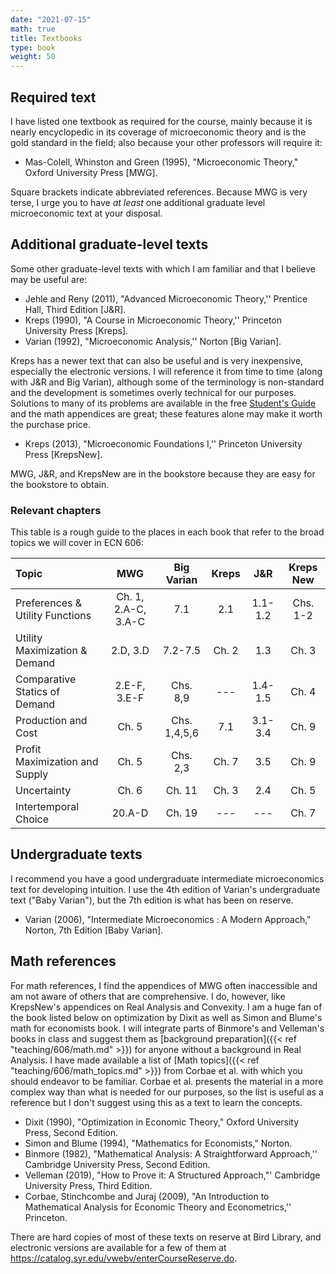 ```yaml
---
date: "2021-07-15"
math: true
title: Textbooks
type: book
weight: 50
---
```


## Required text

I have listed one textbook as required for the course, mainly because it is nearly encyclopedic in its coverage of microeconomic theory and is the gold standard in the field; also because your other professors will require it:

- Mas-Colell, Whinston and Green (1995), "Microeconomic Theory," Oxford University Press [MWG].


Square brackets indicate abbreviated references. Because MWG is very terse, I urge you to have *at least* one additional graduate level microeconomic text at your disposal.

## Additional graduate-level texts

Some other graduate-level texts with which I am familiar and that I believe may be useful are:

- Jehle and Reny (2011), "Advanced Microeconomic Theory,'' Prentice Hall, Third Edition [J&R].
- Kreps (1990), "A Course in Microeconomic Theory,'' Princeton University Press [Kreps].
- Varian (1992), "Microeconomic Analysis,'' Norton [Big Varian].

Kreps has a newer text that can also be useful and is very inexpensive, especially the electronic versions. I will reference it from time to time (along with J&R and Big Varian), although some of the terminology is non-standard and the development is sometimes overly technical for our purposes. Solutions to many of its problems are available in the free [Student's Guide](http://press.princeton.edu/titles/9890.html) and the math appendices are great; these features alone may make it worth the purchase price.

- Kreps (2013), "Microeconomic Foundations I,'' Princeton University Press [KrepsNew].

MWG, J&R, and KrepsNew are in the bookstore because they are easy for the bookstore to obtain.

### Relevant chapters

This table is a rough guide to the places in each book that refer to the broad topics we will cover in ECN 606:

| Topic        | MWG           | Big Varian    | Kreps        | J&R          | Kreps New    |
| :----------- | :-----------: | :-----------: |:-----------: |:-----------: |:-----------: |
|	Preferences & Utility Functions | Ch. 1, 2.A-C, 3.A-C | 7.1 | 2.1 | 1.1-1.2 | Chs. 1-2 |
|	Utility Maximization & Demand  | 2.D, 3.D | 7.2-7.5 | Ch. 2 | 1.3 | Ch. 3 | 10 |
|	Comparative Statics of Demand | 2.E-F, 3.E-F | Chs. 8,9 | --- | 1.4-1.5 | Ch. 4 | 11 |
|	Production and Cost | Ch. 5 | Chs. 1,4,5,6 | 7.1 | 3.1-3.4 | Ch. 9 |
|	Profit Maximization and Supply | Ch. 5 | Chs. 2,3 | Ch. 7 | 3.5 | Ch. 9 |
|	Uncertainty | Ch. 6 | Ch. 11 | Ch. 3 | 2.4 | Ch. 5 |
|	Intertemporal Choice | 20.A-D | Ch. 19 | --- | --- | Ch. 7 |


## Undergraduate texts
I recommend you have a good undergraduate intermediate microeconomics text for developing intuition. I use the 4th edition of Varian's undergraduate text ("Baby Varian"), but the 7th edition is what has been on reserve.
- Varian (2006), "Intermediate Microeconomics : A Modern Approach," Norton, 7th Edition [Baby Varian].


## Math references
For math references, I find the appendices of MWG often inaccessible and am not aware of others that are comprehensive. I do, however, like KrepsNew's appendices on Real Analysis and Convexity. I am a huge fan of the book listed below on optimization by Dixit as well as Simon and Blume's math for economists book. I will integrate parts of Binmore's and Velleman's books in class and suggest them as [background preparation]({{< ref "teaching/606/math.md" >}}) for anyone without a background in Real Analysis. I have made available a list of [Math topics]({{< ref "teaching/606/math_topics.md" >}}) from Corbae et al. with which you should endeavor to be familiar. Corbae et al. presents the material in a more complex way than what is needed for our purposes, so the list is useful as a reference but I don't suggest using this as a text to learn the concepts.

- Dixit (1990), "Optimization in Economic Theory," Oxford University Press, Second Edition.
- Simon and Blume (1994), "Mathematics for Economists," Norton.
- Binmore (1982), "Mathematical Analysis: A Straightforward Approach,'' Cambridge University Press, Second Edition.
- Velleman (2019), "How to Prove it: A Structured Approach,"' Cambridge University Press, Third Edition.
- Corbae, Stinchcombe and Juraj (2009), "An Introduction to Mathematical Analysis for Economic Theory and Econometrics,'' Princeton.
	
There are hard copies of most of these texts on reserve at Bird Library, and electronic versions are available for a few of them at https://catalog.syr.edu/vwebv/enterCourseReserve.do.